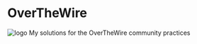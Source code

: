 # OverTheWire
![logo](https://github.com/[cijhho123]/[OverTheWire]/blob/[main]/logo.jpg?raw=true)
My solutions for the OverTheWire community practices
